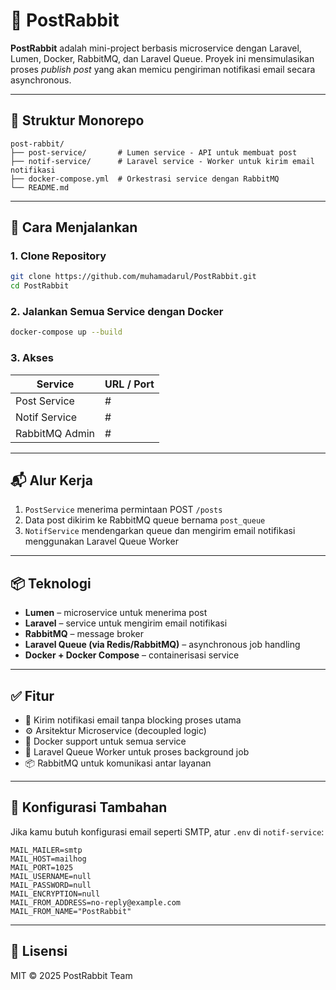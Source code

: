 # 🐇 PostRabbit

**PostRabbit** adalah mini-project berbasis microservice dengan Laravel, Lumen, Docker, RabbitMQ, dan Laravel Queue. Proyek ini mensimulasikan proses _publish post_ yang akan memicu pengiriman notifikasi email secara asynchronous.

---

## 🧩 Struktur Monorepo

```
post-rabbit/
├── post-service/       # Lumen service - API untuk membuat post
├── notif-service/      # Laravel service - Worker untuk kirim email notifikasi
├── docker-compose.yml  # Orkestrasi service dengan RabbitMQ
└── README.md
```

---

## 🚀 Cara Menjalankan

### 1. Clone Repository
```bash
git clone https://github.com/muhamadarul/PostRabbit.git
cd PostRabbit
```

### 2. Jalankan Semua Service dengan Docker
```bash
docker-compose up --build
```

### 3. Akses

| Service         | URL / Port             |
|-----------------|------------------------|
| Post Service    | #  |
| Notif Service   | #  |
| RabbitMQ Admin  | #  |

---

## 📬 Alur Kerja

1. `PostService` menerima permintaan POST `/posts`
2. Data post dikirim ke RabbitMQ queue bernama `post_queue`
3. `NotifService` mendengarkan queue dan mengirim email notifikasi menggunakan Laravel Queue Worker

---

## 📦 Teknologi

- **Lumen** – microservice untuk menerima post
- **Laravel** – service untuk mengirim email notifikasi
- **RabbitMQ** – message broker
- **Laravel Queue (via Redis/RabbitMQ)** – asynchronous job handling
- **Docker + Docker Compose** – containerisasi service

---

## ✅ Fitur

- 📨 Kirim notifikasi email tanpa blocking proses utama
- ⚙️ Arsitektur Microservice (decoupled logic)
- 🐳 Docker support untuk semua service
- 🔁 Laravel Queue Worker untuk proses background job
- 📦 RabbitMQ untuk komunikasi antar layanan

---

## 🧂 Konfigurasi Tambahan

Jika kamu butuh konfigurasi email seperti SMTP, atur `.env` di `notif-service`:
```env
MAIL_MAILER=smtp
MAIL_HOST=mailhog
MAIL_PORT=1025
MAIL_USERNAME=null
MAIL_PASSWORD=null
MAIL_ENCRYPTION=null
MAIL_FROM_ADDRESS=no-reply@example.com
MAIL_FROM_NAME="PostRabbit"
```

---

## 🧠 Lisensi

MIT © 2025 PostRabbit Team
